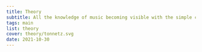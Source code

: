 ```yaml
---
title: Theory
subtitle: All the knowledge of music becoming visible with the simple color coding system
tags: main
list: theory
cover: theory/tonnetz.svg
date: 2021-10-30
---
```

